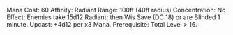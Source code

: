 Mana Cost: 60
Affinity: Radiant
Range: 100ft (40ft radius)
Concentration: No
Effect: Enemies take 15d12 Radiant; then Wis Save (DC 18) or are Blinded 1 minute.
Upcast: +4d12 per x3 Mana.
Prerequisite: Total Level > 16.